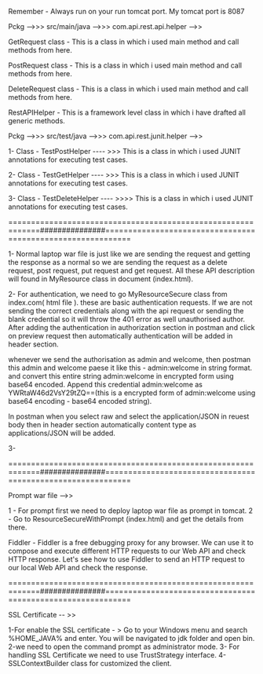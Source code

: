 Remember - Always run on your run tomcat port. My tomcat port is 8087

Pckg -->>> src/main/java -->>> com.api.rest.api.helper -->>

GetRequest class - This is a class in which i used main method and call methods from here.

PostRequest class - This is a class in which i used main method and call methods from here.

DeleteRequest class - This is a class in which i used main method and call methods from here.


RestAPIHelper - This is a framework level class in which i have drafted all generic methods.



Pckg -->>> src/test/java -->>> com.api.rest.junit.helper -->>

1- Class - TestPostHelper ---- >>>
    This is a class in which i used JUNIT annotations for executing test cases.
    
2-  Class - TestGetHelper ---- >>>
    This is a class in which i used JUNIT annotations for executing test cases.
    
3-  Class - TestDeleteHelper ---- >>>>
    This is a class in which i used JUNIT annotations for executing test cases.
    
    
  =============================================================###############============================================================
  
  
1- Normal laptop war file is just like we are sending the request and getting the response as a normal so we are sending the request as a delete request, post request, put request and get request.
All these API description will found in MyResource class in document (index.html).


2- For authentication, we need to go MyResourceSecure class from index.com( html file ). these are basic authentication requests.
If we are not sending the correct credentials along with the api request or sending the blank credential so it will throw the 401 error as well unauthorised author.
After adding the authentication in authorization section in postman and click on preview request then automatically authentication will be added in header section.

whenever we send the authorisation as admin and welcome, then postman this admin and welcome paese it like this - admin:welcome in string format.
and convert this entire string admin:welcome in encrypted form using base64 encoded.
Append this credential admin:welcome as YWRtaW46d2VsY29tZQ==(this is a encrypted form of admin:welcome using base64 encoding - base64 encoded string).

In postman when you select raw and select the application/JSON in reuest body then in header section automatically content type as applications/JSON will be added.

3-

=============================================================###############============================================================

Prompt war file -->>

1 - For prompt first we need to deploy laptop war file as prompt in tomcat.
2 - Go to ResourceSecureWithPrompt (index.html) and get the details from there.

Fiddler - Fiddler is a free debugging proxy for any browser. We can use it to compose and execute different HTTP requests to our Web API and check HTTP response. Let's see how to use Fiddler to send an HTTP request to our local Web API and check the response.


=============================================================###############============================================================

SSL Certificate -- >>

1-For enable the SSL certificate - > Go to your Windows menu and search %HOME_JAVA% and enter.
You will be navigated to jdk folder and open bin.
2-we need to open the command prompt as administrator mode.
3- For handling SSL Certificate we need to use TrustStrategy interface.
4-SSLContextBuilder class for customized the client.

